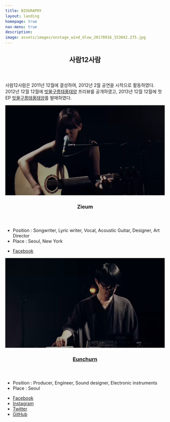 ```yaml
---
title: BIOGRAPHY
layout: landing
homepage: true
nav-menu: true
description: 
image: assets/images/onstage_wind_blow_20170916_153042.275.jpg
---
```


<!-- Main -->
<div id="main">

<!-- One -->
<section id="one">
	<div class="inner">
		<header class="major">
			<h2>사람12사람</h2>
		</header>
		<p>사람12사람은 2011년 12월에 결성하여, 2012년 2월 공연을 시작으로 활동하였다. 2012년 12월 12월에 <a href="discography/2013-raindrop-cloud-typhoon-and-the-sun.html">빗물구름태풍태양</a> 프리뷰를 공개하였고, 2013년 12월 12월에 첫 EP <a href="discography/2013-raindrop-cloud-typhoon-and-the-sun.html">빗물구름태풍태양</a>를 발매하였다.</p>
	</div>
</section>

<!-- Two -->
<section id="two" class="spotlights">
	<section>
		<a href="assets/images/zieum.jpg" class="image">
			<img src="assets/images/zieum.jpg" alt="" data-position="center center" />
		</a>
		<div class="content">
			<div class="inner">
				<header class="major">
					<h3>Zieum</h3>
				</header>
				<ul class="alt">
					<li>Position : Songwriter, Lyric writer, Vocal, Acoustic Guitar, Designer, Art Director</li>
					<li>Place : Seoul, New York</li>
				</ul>
				<ul class="icons">
					<li><a href="https://www.facebook.com/profile.php?id=100007324321108" class="icon alt fa-facebook" target="_blank"><span class="label">Facebook</span></a></li>
				</ul>
			</div>
		</div>
	</section>
	<section>
		<a href="assets/images/eunchurn.jpg" class="image">
			<img src="assets/images/eunchurn.jpg" alt="" data-position="top center" />
		</a>
		<div class="content">
			<div class="inner">
				<header class="major">
					<h3><a href="https://eunchurn.com">Eunchurn</a></h3>
				</header>
				<ul class="alt">
					<li>Position : Producer, Engineer, Sound designer, Electronic instruments</li>
					<li>Place : Seoul</li>
				</ul>
				<ul class="icons">
					<li><a href="https://www.facebook.com/eunchurn" class="icon alt fa-facebook" target="_blank"><span class="label">Facebook</span></a></li>
					<li><a href="https://instagram.com/eunchurn" class="icon alt fa-instagram" target="_blank"><span class="label">Instagram</span></a></li>
					<li><a href="https://twitter.com/eunchurn" class="icon alt fa-twitter" target="_blank"><span class="label">Twitter</span></a></li>
					<li><a href="https://github.com/eunchurn" class="icon alt fa-github" target="_blank"><span class="label">GitHub</span></a></li>
				</ul>
			</div>
		</div>
	</section>
</section>
</div>
